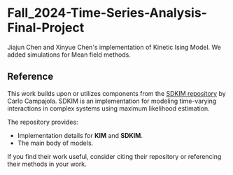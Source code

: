 # Fall_2024-Time-Series-Analysis-Final-Project
Jiajun Chen and Xinyue Chen's implementation of Kinetic Ising Model.
We added simulations for Mean field methods.

## Reference

This work builds upon or utilizes components from the [SDKIM repository](https://github.com/carlocampajola/SDKIM/tree/SDKIM) by Carlo Campajola. SDKIM is an implementation for modeling time-varying interactions in complex systems using maximum likelihood estimation.

The repository provides:
- Implementation details for **KIM** and **SDKIM**.
- The main body of models. 

If you find their work useful, consider citing their repository or referencing their methods in your work.

